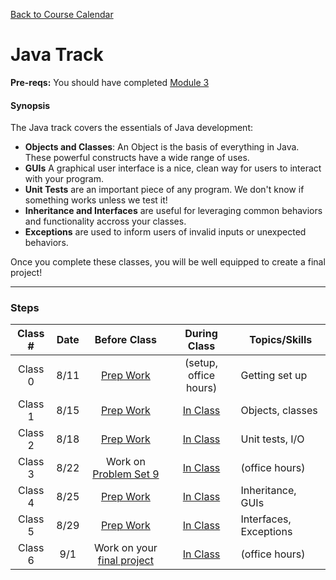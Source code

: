 [Back to Course Calendar](../../)

# Java Track

**Pre-reqs:** You should have completed [Module 3](../../unit1-fundamentals/module3)

#### Synopsis 

The Java track covers the essentials of Java development:

* **Objects and Classes**: An Object is the basis of everything in Java. These powerful constructs have a wide range of uses.
* **GUIs** A graphical user interface is a nice, clean way for users to interact with your program.
* **Unit Tests** are an important piece of any program. We don't know if something works unless we test it!
* **Inheritance and Interfaces** are useful for leveraging common behaviors and functionality accross your classes.
* **Exceptions** are used to inform users of invalid inputs or unexpected behaviors.

Once you complete these classes, you will be well equipped to create a final project!

***

### Steps

Class # | Date | Before Class | During Class | Topics/Skills
:------:|:----:|:------------:|:------------:|-----------------------|
Class 0 | 8/11 | [Prep Work](./materials/class0-prep) | (setup, office hours) | Getting set up
Class 1 | 8/15 | [Prep Work](./materials/class1-prep) | [In Class](./materials/class1) | Objects, classes
Class 2 | 8/18 | [Prep Work](./materials/class2-prep) | [In Class](./materials/class2) | Unit tests, I/O
Class 3 | 8/22 | Work on [Problem Set 9](./materials/problem-set-9) | [In Class](./materials/class3) | (office hours)
Class 4 | 8/25 | [Prep Work](./materials/class4-prep) | [In Class](./materials/class4) | Inheritance, GUIs
Class 5 | 8/29 | [Prep Work](./materials/class5-prep) | [In Class](./materials/class5) | Interfaces, Exceptions
Class 6 | 9/1 | Work on your [final project](./materials/final-project) | [In Class](./materials/class6) | (office hours)

